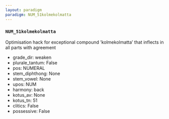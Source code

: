 ```yaml
---
layout: paradigm
paradigm: NUM_51kolmekolmatta
---
```

### ` NUM_51kolmekolmatta `

Optimisation hack for exceptional compound ’kolmekolmatta’ that inflects in all parts with agreement
* grade_dir: weaken
* plurale_tantum: False
* pos: NUMERAL
* stem_diphthong: None
* stem_vowel: None
* upos: NUM
* harmony: back
* kotus_av: None
* kotus_tn: 51
* clitics: False
* possessive: False
